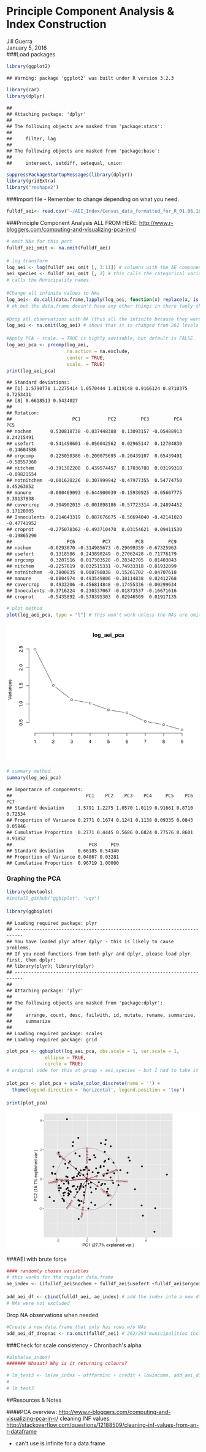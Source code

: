# Principle Component Analysis & Index Construction
Jill Guerra  
January 5, 2016  
###Load packages 

```r
library(ggplot2)
```

```
## Warning: package 'ggplot2' was built under R version 3.2.3
```

```r
library(car) 
library(dplyr)
```

```
## 
## Attaching package: 'dplyr'
## 
## The following objects are masked from 'package:stats':
## 
##     filter, lag
## 
## The following objects are masked from 'package:base':
## 
##     intersect, setdiff, setequal, union
```

```r
suppressPackageStartupMessages(library(dplyr))
library(gridExtra)
library("reshape2")
```

###Import file - Remember to change depending on what you need. 

```r
fulldf_aei<- read.csv("~/AEI_Index/Census_data_formatted_for_R_01.06.16.csv", quote = '"', sep = ",", na.strings = c(".",""), strip.white = TRUE) # load full dataset
```

###Principle Component Analysis 
ALL FROM HERE: http://www.r-bloggers.com/computing-and-visualizing-pca-in-r/

```r
# omit NAs for this part 
fulldf_aei_omit <- na.omit(fulldf_aei)

# log transform 
log_aei <- log(fulldf_aei_omit [, 3:11]) # columns with the AE components going to be used in the index 
aei_species <- fulldf_aei_omit [, 2] # this calls the categorical variable 
# calls the Municipality names.

#Change all infinite values to NAs 
log_aei<- do.call(data.frame,lapply(log_aei, function(x) replace(x, is.infinite(x),NA))) # this changes all of them! 
# ok but the data.frame doesn't have any other things in there (only the components)

#Drop all observations with NA (thus all the infinite because they were previously changed to NA)
log_aei <- na.omit(log_aei) # shows that it is changed from 262 levels down to 139 levels. 

#Apply PCA - scale. = TRUE is highly advisable, but default is FALSE. 
log_aei_pca <- prcomp(log_aei, 
                      na.action = na.exclude, 
                      center = TRUE,               
                      scale. = TRUE) 
print(log_aei_pca)
```

```
## Standard deviations:
## [1] 1.5790778 1.2275414 1.0570444 1.0119148 0.9166124 0.8710375 0.7253431
## [8] 0.6618513 0.5434027
## 
## Rotation:
##                      PC1          PC2         PC3         PC4         PC5
## nochem       0.530818738 -0.037448388  0.13093157 -0.05488913  0.24215491
## usefert     -0.541498601 -0.056042562  0.02965147  0.12704830 -0.14604586
## orgcomp      0.225050386 -0.200075695 -0.20439107  0.65439491 -0.50557360
## nitchem     -0.391382208  0.439574457  0.17036788  0.03199318 -0.09821554
## notnitchem  -0.001628226  0.307999942 -0.47977355  0.54774750  0.45263052
## manure      -0.080469093 -0.644900039 -0.15930925 -0.05607775  0.39137838
## covercrop   -0.304902015 -0.001898186 -0.57723314 -0.24894452  0.17128005
## Innoculents  0.214643319  0.087676675 -0.56694040 -0.42141020 -0.47741952
## croprot     -0.275078362 -0.493710478  0.03154621  0.09411530 -0.19865290
##                    PC6          PC7         PC8         PC9
## nochem      -0.0293670 -0.314985673 -0.29099359 -0.67325963
## usefert      0.1318586  0.243890249  0.27062428 -0.71776179
## orgcomp      0.3207516  0.017303528 -0.28342705  0.01403843
## nitchem     -0.2257619  0.032515331 -0.74933318 -0.01932099
## notnitchem  -0.3800835  0.008798038  0.15261702 -0.04707618
## manure      -0.0804974  0.493549806 -0.38114838  0.02412768
## covercrop    0.4933206 -0.456814848 -0.17455336 -0.00299634
## Innoculents -0.3716224  0.230337067 -0.01873537 -0.16671616
## croprot     -0.5435892 -0.578395303  0.02946509  0.01917135
```

```r
# plot method
plot(log_aei_pca, type = "l") # this won't work unless the NAs are omitted a few lines up. 
```

![](PCA_and_Index_Creation_01.06.15_files/figure-html/unnamed-chunk-3-1.png) 

```r
# summary method
summary(log_aei_pca)
```

```
## Importance of components:
##                           PC1    PC2    PC3    PC4     PC5    PC6     PC7
## Standard deviation     1.5791 1.2275 1.0570 1.0119 0.91661 0.8710 0.72534
## Proportion of Variance 0.2771 0.1674 0.1241 0.1138 0.09335 0.0843 0.05846
## Cumulative Proportion  0.2771 0.4445 0.5686 0.6824 0.77576 0.8601 0.91852
##                            PC8     PC9
## Standard deviation     0.66185 0.54340
## Proportion of Variance 0.04867 0.03281
## Cumulative Proportion  0.96719 1.00000
```

### Graphing the PCA 

```r
library(devtools)
#install_github("ggbiplot", "vqv") 
 
library(ggbiplot)
```

```
## Loading required package: plyr
## -------------------------------------------------------------------------
## You have loaded plyr after dplyr - this is likely to cause problems.
## If you need functions from both plyr and dplyr, please load plyr first, then dplyr:
## library(plyr); library(dplyr)
## -------------------------------------------------------------------------
## 
## Attaching package: 'plyr'
## 
## The following objects are masked from 'package:dplyr':
## 
##     arrange, count, desc, failwith, id, mutate, rename, summarise,
##     summarize
## 
## Loading required package: scales
## Loading required package: grid
```

```r
plot_pca <- ggbiplot(log_aei_pca, obs.scale = 1, var.scale = 1,
              ellipse = TRUE, 
              circle = TRUE)
# original code for this at group = aei_species - but I had to take it out because there were different number of observations. This is because I had to drop values in the log_aei df as prcomp would not work with NAs. 

plot_pca <- plot_pca + scale_color_discrete(name = '') + 
  theme(legend.direction = 'horizontal', legend.position = 'top')

print(plot_pca)
```

![](PCA_and_Index_Creation_01.06.15_files/figure-html/unnamed-chunk-4-1.png) 

###AEI with brute force 

```r
#### randomly chosen variables 
# this works for the regular data.frame 
ae_index <- ((fulldf_aei$nochem + fulldf_aei$usefert +fulldf_aei$orgcomp + fulldf_aei$manure + fulldf_aei$croprot + fulldf_aei$covercrop + fulldf_aei$apm + fulldf_aei$lowtill + fulldf_aei$drip)/9) # create index! 

add_aei_df <- cbind(fulldf_aei, ae_index) # add the index into a new df 
# NAs were not excluded 
```

Drop NA observations when needed

```r
#Create a new data.frame that only has rows w/o NAs
add_aei_df_dropnas <- na.omit(fulldf_aei) # 262/293 municipalities included 
```


###Check for scale consistency - Chronbach's alpha

```r
#alpha(ae_index)
####### Whaaat? Why is it returning colours? 
```



```r
# lm_test3 <- lm(ae_index ~ offfarminc + credit + lowincome, add_aei_df,na.exclude)
# 
# lm_test3
```

##Resources & Notes 

####PCA 
overview: http://www.r-bloggers.com/computing-and-visualizing-pca-in-r/
cleaning INF values: http://stackoverflow.com/questions/12188509/cleaning-inf-values-from-an-r-dataframe
* can't use is.infinite for a data.frame 
